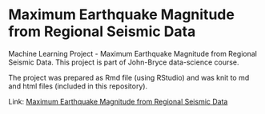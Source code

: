 # Maximum Earthquake Magnitude from Regional Seismic Data
Machine Learning Project - Maximum Earthquake Magnitude from Regional Seismic Data.
This project is part of John-Bryce data-science course.

The project was prepared as Rmd file (using RStudio) and was knit to md and html files (included in this repository).

Link:
[Maximum Earthquake Magnitude from Regional Seismic Data](ML_Project_03.md)
